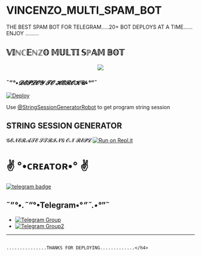 # VINCENZO_MULTI_SPAM_BOT
THE BEST SPAM BOT FOR TELEGRAM.....20+ BOT DEPLOYS AT A TIME...... ENJOY .........
<h2 align="centre"> 𝕍𝕀ℕℂ𝔼ℕℤ𝕆 𝕄𝕌𝕃𝕋𝕀 𝕊ℙ𝔸𝕄 𝔹𝕆𝕋 </h2>

<p align="center">
  <img src="https://telegra.ph/file/744ec1f5f15768fd3cc0b.jpg">


### ˜”*°•𝓓𝓔𝓟𝓛𝓞𝓨 𝓣𝓞 𝓗𝓔𝓡𝓞𝓚𝓤•°*”˜</h4>

[![Deploy](https://www.herokucdn.com/deploy/button.svg)](https://heroku.com/deploy?template=https://github.com/vincenzo-op/VINCENZO_MULTI_SPAM_BOT)

Use [@StringSessionGeneratorRobot](https://t.me/StringSessionGeneratorRobot) to get program string session

## STRING SESSION GENERATOR</h4>

𝓖𝓔𝓝𝓔𝓡𝓐𝓣𝓔   𝓢𝓣𝓡𝓘𝓝𝓖   𝓞𝓝   𝓡𝓔𝓟𝓛  [![Run on Repl.it](https://repl.it/badge/github/vincenzo-op/VINCENZO_MULTI_SPAM_BOT)](https://replit.com/@vincenzo-op/VINCENZOMULTISPAMBOT?V=1)


# ✌️ °•ᴄʀᴇᴀᴛᴏʀ•° ✌️
[![telegram badge](https://img.shields.io/badge/Vincenzo-30302f?style=for-the-badge&logo=telegram)](https://t.me/koii_nhi_apnaa)

## ˜”*°•.˜”*°•Telegram•°*”˜.•°*”˜
- [![Telegram Group](https://img.shields.io/badge/Telegram-Group-brightgreen)](https://t.me/hamaari_paltan)
- [![Telegram Group2](https://img.shields.io/badge/Telegram-Group-brightyellow)](https://t.me/our_SECRET_SOCIETY)




-----------------------------------------------------------------------------------------------------------------------------------------------------------------------------------
                                                        ...............THANKS FOR DEPLOYING.............</h4>
